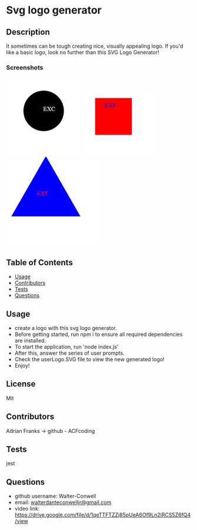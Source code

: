 # Svg logo generator

## Description

It sometimes can be tough creating nice, visually appealing logo. If you'd like a basic logo, look no further than this SVG Logo Generator!

### Screenshots

![circle example](./examples/image.png)
![square example](./examples/image2.png)
![triangle example](./examples/image3.png)

## Table of Contents

- [Usage](#usage)
- [Contributors](#credits)
- [Tests](#test)
- [Questions](#gitUser)

## Usage

- create a logo with this svg logo generator.
- Before getting started, run npm i to ensure all required dependencies are installed.
- To start the application, run 'node index.js'
- After this, answer the series of user prompts.
- Check the userLogo.SVG file to view the new generated logo!
- Enjoy!

## License

Mit

## Contributors

Adrian Franks -> github - ACFcoding

## Tests

jest

## Questions

- github username: Walter-Conwell
- email: walterdanteconwelljr@gmail.com
- video link: https://drive.google.com/file/d/1qeTTFTZZj85pUeA6Of9Ln2iRCS5Z6fQ4/view

